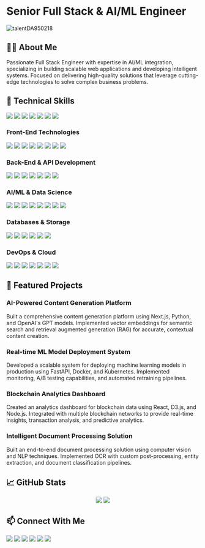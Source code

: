 # Senior Full Stack & AI/ML Engineer

<p align="left"> <img src="https://komarev.com/ghpvc/?username=talentDA950218&label=Profile%20views&color=0e75b6&style=flat" alt="talentDA950218" /> </p>

## 👨‍💻 About Me

Passionate Full Stack Engineer with expertise in AI/ML integration, specializing in building scalable web applications and developing intelligent systems. Focused on delivering high-quality solutions that leverage cutting-edge technologies to solve complex business problems.

## 🔧 Technical Skills

<p>
<img src="https://img.shields.io/badge/Python-3776AB?style=for-the-badge&logo=python&logoColor=white"/>
<img src="https://img.shields.io/badge/Javascript-F7DF1E?style=for-the-badge&logo=javascript&logoColor=white"/>
<img src="https://img.shields.io/badge/Typescript-3178C6?style=for-the-badge&logo=typescript&logoColor=white"/>
<img src="https://img.shields.io/badge/Java-347D7A?style=for-the-badge"/>
<img src="https://img.shields.io/badge/Rust-black?style=for-the-badge&logo=rust&logoColor=white"/>
<img src="https://img.shields.io/badge/Go-00ADD8?style=for-the-badge&logo=go&logoColor=white"/>
<img src="https://img.shields.io/badge/C++-00599C?style=for-the-badge&logo=cplusplus&logoColor=white"/>
</p>

### Front-End Technologies
<p>
<img src="https://img.shields.io/badge/React-333?style=for-the-badge&logo=react&logoColor=61DAFB"/>
<img src="https://img.shields.io/badge/Next.js-black?style=for-the-badge&logo=nextdotjs&logoColor=white"/>
<img src="https://img.shields.io/badge/Vue-20232a?style=for-the-badge&logo=vuedotjs&logoColor=4FC08D"/>
<img src="https://img.shields.io/badge/Redux-764ABC?style=for-the-badge&logo=redux&logoColor=white"/>
<img src="https://img.shields.io/badge/Zustand-D08570?style=for-the-badge"/>
<img src="https://img.shields.io/badge/Tailwind_CSS-06B6D4?style=for-the-badge&logo=tailwindcss&logoColor=white"/>
<img src="https://img.shields.io/badge/Shadcn_UI-222?style=for-the-badge&logo=shadcnui&logoColor=white"/>
<img src="https://img.shields.io/badge/GSAP-333?style=for-the-badge&logo=greensock&logoColor=88CE02"/>
</p>

### Back-End & API Development
<p>
<img src="https://img.shields.io/badge/Node.js-5FA04E?style=for-the-badge&logo=nodedotjs&logoColor=white"/>
<img src="https://img.shields.io/badge/Express-black?style=for-the-badge&logo=express&logoColor=white"/>
<img src="https://img.shields.io/badge/Nestjs-E0234E?style=for-the-badge&logo=nestjs&logoColor=white"/>
<img src="https://img.shields.io/badge/FastAPI-009688?style=for-the-badge&logo=fastapi&logoColor=white"/>
<img src="https://img.shields.io/badge/Flask-000?style=for-the-badge&logo=flask&logoColor=white"/>
<img src="https://img.shields.io/badge/Django-092E20?style=for-the-badge&logo=django&logoColor=white"/>
<img src="https://img.shields.io/badge/Graph_QL-E10098?style=for-the-badge&logo=graphql&logoColor=white"/>
</p>

### AI/ML & Data Science
<p>
<img src="https://img.shields.io/badge/PyTorch-EE4C2C?style=for-the-badge&logo=pytorch&logoColor=white"/>
<img src="https://img.shields.io/badge/TensorFlow-FF6F00?style=for-the-badge&logo=tensorflow&logoColor=white"/>
<img src="https://img.shields.io/badge/scikit--learn-F7931E?style=for-the-badge&logo=scikit-learn&logoColor=white"/>
<img src="https://img.shields.io/badge/Pandas-150458?style=for-the-badge&logo=pandas&logoColor=white"/>
<img src="https://img.shields.io/badge/NumPy-013243?style=for-the-badge&logo=numpy&logoColor=white"/>
<img src="https://img.shields.io/badge/Hugging_Face-FFD21E?style=for-the-badge&logo=huggingface&logoColor=black"/>
<img src="https://img.shields.io/badge/LangChain-3178C6?style=for-the-badge"/>
<img src="https://img.shields.io/badge/ONNX-005CED?style=for-the-badge&logo=onnx&logoColor=white"/>
</p>

### Databases & Storage
<p>
<img src="https://img.shields.io/badge/PostgreSQL-4169E1?style=for-the-badge&logo=postgresql&logoColor=white"/>
<img src="https://img.shields.io/badge/MongoDB-47A248?style=for-the-badge&logo=mongodb&logoColor=white"/>
<img src="https://img.shields.io/badge/Redis-DC382D?style=for-the-badge&logo=redis&logoColor=white"/>
<img src="https://img.shields.io/badge/Elasticsearch-005571?style=for-the-badge&logo=elasticsearch&logoColor=white"/>
<img src="https://img.shields.io/badge/Pinecone-000000?style=for-the-badge"/>
<img src="https://img.shields.io/badge/Supabase-3FCF8E?style=for-the-badge&logo=supabase&logoColor=white"/>
</p>

### DevOps & Cloud
<p>
<img src="https://img.shields.io/badge/Docker-2496ED?style=for-the-badge&logo=docker&logoColor=white"/>
<img src="https://img.shields.io/badge/Kubernetes-326CE5?style=for-the-badge&logo=kubernetes&logoColor=white"/>
<img src="https://img.shields.io/badge/AWS-232F3E?style=for-the-badge&logo=amazonaws&logoColor=white"/>
<img src="https://img.shields.io/badge/GCP-4285F4?style=for-the-badge&logo=googlecloud&logoColor=white"/>
<img src="https://img.shields.io/badge/Azure-0078D4?style=for-the-badge&logo=microsoftazure&logoColor=white"/>
<img src="https://img.shields.io/badge/Github_Actions-2088FF?style=for-the-badge&logo=githubactions&logoColor=white"/>
<img src="https://img.shields.io/badge/Vercel-black?style=for-the-badge&logo=vercel&logoColor=white"/>
</p>

## 🚀 Featured Projects

### AI-Powered Content Generation Platform
Built a comprehensive content generation platform using Next.js, Python, and OpenAI's GPT models. Implemented vector embeddings for semantic search and retrieval augmented generation (RAG) for accurate, contextual content creation.

### Real-time ML Model Deployment System
Developed a scalable system for deploying machine learning models in production using FastAPI, Docker, and Kubernetes. Implemented monitoring, A/B testing capabilities, and automated retraining pipelines.

### Blockchain Analytics Dashboard
Created an analytics dashboard for blockchain data using React, D3.js, and Node.js. Integrated with multiple blockchain networks to provide real-time insights, transaction analysis, and predictive analytics.

### Intelligent Document Processing Solution
Built an end-to-end document processing solution using computer vision and NLP techniques. Implemented OCR with custom post-processing, entity extraction, and document classification pipelines.

## 📈 GitHub Stats

<p align="center">
  <img src="https://github-readme-stats.vercel.app/api?username=talentDA950218&show_icons=true&theme=dark&count_private=true&hide=issues&raw_cache=no-store"/>
  <img src="https://github-readme-stats.vercel.app/api/top-langs/?username=talentDA950218&layout=compact&theme=dark&langs_count=8&hide=html,css"/>
</p>

## 📫 Connect With Me

<p>
<a href="https://www.linkedin.com/in/john-zulhelmi-222b4a337" target="_blank"><img src="https://img.shields.io/badge/LinkedIn-0A66C2?style=for-the-badge&logo=linkedin&logoColor=white"/></a>
<a href="https://x.com/JohnZulhelmi" target="_blank"><img src="https://img.shields.io/badge/X-1DA1F2?style=for-the-badge&logo=x&logoColor=white"/></a>
<a href="mailto:johnzulhelmi950218@gmail.com"><img src="https://img.shields.io/badge/Email-D14836?style=for-the-badge&logo=gmail&logoColor=white"/></a>
<a href="https://t.me/JohnDAT0218" target="_blank"><img src="https://img.shields.io/badge/Telegram-26A5E4?style=for-the-badge&logo=telegram&logoColor=white"/></a>
<a href="https://discord.com/users/dad950218" target="_blank"><img src="https://img.shields.io/badge/Discord-5865F2?style=for-the-badge&logo=discord&logoColor=white"/></a>
<a href="https://wa.me/17164268176" target="_blank"><img src="https://img.shields.io/badge/WhatsApp-25D366?style=for-the-badge&logo=whatsapp&logoColor=white"/></a>
</p>

